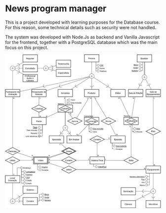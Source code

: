 # News program manager

This is a project developed with learning purposes for the Database course. For this reason, some technical details such as security were not handled. 

The system was developed with Node.Js as backend and Vanilla Javascript for the frontend, together with a PostgreSQL database which was the main focus on this project. 

<img src="https://github.com/FbFDestro/gerenciadorJornal/blob/master/MER.jpg?raw=true" />




